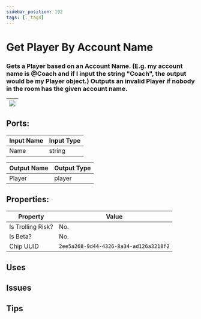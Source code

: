```yaml
---
sidebar_position: 192
tags: [._tags]
---
```


# Get Player By Account Name


### Gets a Player based on an Account Name. (E.g. my account name is @Coach and if I input the string "Coach", the output would be my Player object.) Outputs an invalid Player if nobody in the room has the given account name.

| ![](https://images-ext-2.discordapp.net/external/MPmIaQzlEPmgGWlgi-WxBBXt0Bjv_zWPkg1y1f_sy3s/https/www.recroomcircuits.com/image/circuit/absolute-value?width=206&height=108) |
|-----|

## Ports:

| Input Name | Input Type |
|-----------|-----------|
| Name | string |

| Output Name | Output Type |
|-----------|-----------|
| Player | player |

## Properties:

| Property  | Value |
|-------------------|-----------|
| Is Trolling Risk? | No. |
| Is Beta? | No. |
| Chip UUID | `2ee5a268-9d44-4326-8a34-ad126a3218f2` |

## Uses

## Issues

## Tips
